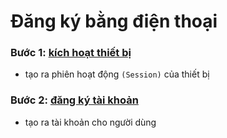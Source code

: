 # Đăng ký bằng điện thoại
### Bước 1: [kích hoạt thiết bị](../endpoint/auth-by-phone/authorize-by-phone.md)
 - tạo ra phiên hoạt động `(Session)` của thiết bị
### Bước 2: [đăng ký tài khoản](../endpoint/auth-by-phone/register-by-phone.md)
 - tạo ra tài khoản cho người dùng
